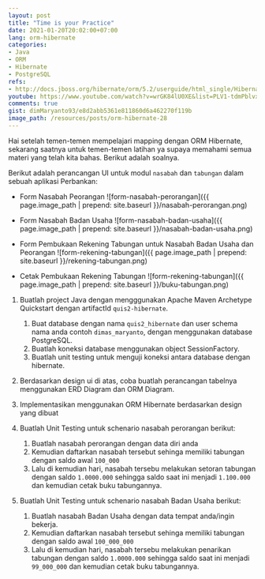 ```yaml
---
layout: post
title: "Time is your Practice"
date: 2021-01-20T20:02:00+07:00
lang: orm-hibernate
categories:
- Java
- ORM
- Hibernate
- PostgreSQL
refs: 
- http://docs.jboss.org/hibernate/orm/5.2/userguide/html_single/Hibernate_User_Guide.html
youtube: https://www.youtube.com/watch?v=wrGK84lU0XE&list=PLV1-tdmPblvxHxNh867D1JR4u52LgzeIr&index=33
comments: true
gist: dimMaryanto93/e8d2abb5361e811860d6a462270f119b
image_path: /resources/posts/orm-hibernate-28
---
```


Hai setelah temen-temen mempelajari mapping dengan ORM Hibernate, sekarang saatnya untuk temen-temen latihan ya supaya memahami semua materi yang telah kita bahas. Berikut adalah soalnya.

Berikut adalah perancangan UI untuk modul `nasabah` dan `tabungan` dalam sebuah aplikasi Perbankan:

- Form Nasabah Peorangan
![form-nasabah-perorangan]({{ page.image_path | prepend: site.baseurl }}/nasabah-perorangan.png)

- Form Nasabah Badan Usaha
![form-nasabah-badan-usaha]({{ page.image_path | prepend: site.baseurl }}/nasabah-badan-usaha.png)

- Form Pembukaan Rekening Tabungan untuk Nasabah Badan Usaha dan Peorangan
![form-rekening-tabungan]({{ page.image_path | prepend: site.baseurl }}/rekening-tabungan.png)

- Cetak Pembukaan Rekening Tabungan
![form-rekening-tabungan]({{ page.image_path | prepend: site.baseurl }}/buku-tabungan.png)

1. Buatlah project Java dengan mengggunakan Apache Maven Archetype Quickstart dengan artifactId `quis2-hibernate`.
    1. Buat database dengan nama `quis2_hibernate` dan user schema nama anda contoh `dimas_maryanto`, dengan menggunakan database PostgreSQL.
    2. Buatlah koneksi database menggunakan object SessionFactory.
    3. Buatlah unit testing untuk menguji koneksi antara database dengan hibernate.

2. Berdasarkan design ui di atas, coba buatlah perancangan tabelnya menggunakan ERD Diagram dan ORM Diagram.

3. Implementasikan menggunakan ORM Hibernate berdasarkan design yang dibuat

4. Buatlah Unit Testing untuk schenario nasabah perorangan berikut:
    1. Buatlah nasabah perorangan dengan data diri anda
    2. Kemudian daftarkan nasabah tersebut sehinga memiliki tabungan dengan saldo awal `100_000`
    3. Lalu di kemudian hari, nasabah tersebu melakukan setoran tabungan dengan saldo `1.0000.000` sehingga saldo saat ini menjadi `1.100.000` dan kemudian cetak buku tabungannya.

5. Buatlah Unit Testing untuk schenario nasabah Badan Usaha berikut:
    1. Buatlah nasabah Badan Usaha dengan data tempat anda/ingin bekerja.
    2. Kemudian daftarkan nasabah tersebut sehinga memiliki tabungan dengan saldo awal `100_000_000`
    3. Lalu di kemudian hari, nasabah tersebu melakukan penarikan tabungan dengan saldo `1.0000.000` sehingga saldo saat ini menjadi `99_000_000` dan kemudian cetak buku tabungannya.